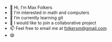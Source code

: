 - 👋 Hi, I’m Max Folkers
- 👀 I'm interested in math and computers
- 🌱 I’m currently learning git
- 💞️ I would like to join a collaborative project
- 📫 Feel free to email me at folkersm@gmail.com
- :smile:
